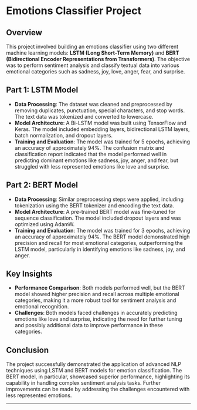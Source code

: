 # Emotions Classifier Project

## Overview
This project involved building an emotions classifier using two different machine learning models: **LSTM (Long Short-Term Memory)** and **BERT (Bidirectional Encoder Representations from Transformers)**. The objective was to perform sentiment analysis and classify textual data into various emotional categories such as sadness, joy, love, anger, fear, and surprise.

## Part 1: LSTM Model

- **Data Processing**: The dataset was cleaned and preprocessed by removing duplicates, punctuation, special characters, and stop words. The text data was tokenized and converted to lowercase.
- **Model Architecture**: A Bi-LSTM model was built using TensorFlow and Keras. The model included embedding layers, bidirectional LSTM layers, batch normalization, and dropout layers.
- **Training and Evaluation**: The model was trained for 5 epochs, achieving an accuracy of approximately 94%. The confusion matrix and classification report indicated that the model performed well in predicting dominant emotions like sadness, joy, anger, and fear, but struggled with less represented emotions like love and surprise.

## Part 2: BERT Model

- **Data Processing**: Similar preprocessing steps were applied, including tokenization using the BERT tokenizer and encoding the text data.
- **Model Architecture**: A pre-trained BERT model was fine-tuned for sequence classification. The model included dropout layers and was optimized using AdamW.
- **Training and Evaluation**: The model was trained for 3 epochs, achieving an accuracy of approximately 94%. The BERT model demonstrated high precision and recall for most emotional categories, outperforming the LSTM model, particularly in identifying emotions like sadness, joy, and anger.

## Key Insights

- **Performance Comparison**: Both models performed well, but the BERT model showed higher precision and recall across multiple emotional categories, making it a more robust tool for sentiment analysis and emotional recognition.
- **Challenges**: Both models faced challenges in accurately predicting emotions like love and surprise, indicating the need for further tuning and possibly additional data to improve performance in these categories.

## Conclusion
The project successfully demonstrated the application of advanced NLP techniques using LSTM and BERT models for emotion classification. The BERT model, in particular, showcased superior performance, highlighting its capability in handling complex sentiment analysis tasks. Further improvements can be made by addressing the challenges encountered with less represented emotions.

---
